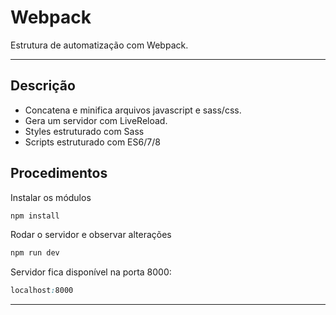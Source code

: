 # Webpack

Estrutura de automatização com Webpack.   

---

## Descrição

- Concatena e minifica arquivos javascript e sass/css.
- Gera um servidor com LiveReload.   
- Styles estruturado com Sass
- Scripts estruturado com ES6/7/8

## Procedimentos

Instalar os módulos

```css
npm install
```

Rodar o servidor e observar alterações

```css
npm run dev
```


Servidor fica disponível na porta 8000:

```css
localhost:8000
```

---

